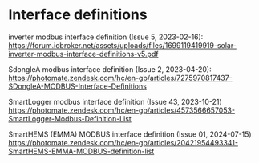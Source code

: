
# Interface definitions
inverter modbus interface definition (Issue 5, 2023-02-16):
https://forum.iobroker.net/assets/uploads/files/1699119419919-solar-inverter-modbus-interface-definitions-v5.pdf

SdongleA modbus interface definition (Issue 2, 2023-04-20):
https://photomate.zendesk.com/hc/en-gb/articles/7275970817437-SDongleA-MODBUS-Interface-Definitions 

SmartLogger modbus interface definition (Issue 43, 2023-10-21)
https://photomate.zendesk.com/hc/en-gb/articles/4573566657053-SmartLogger-Modbus-Definition-List

SmartHEMS (EMMA) MODBUS interface definition (Issue 01, 2024-07-15)
https://photomate.zendesk.com/hc/en-gb/articles/20421954493341-SmartHEMS-EMMA-MODBUS-definition-list 
